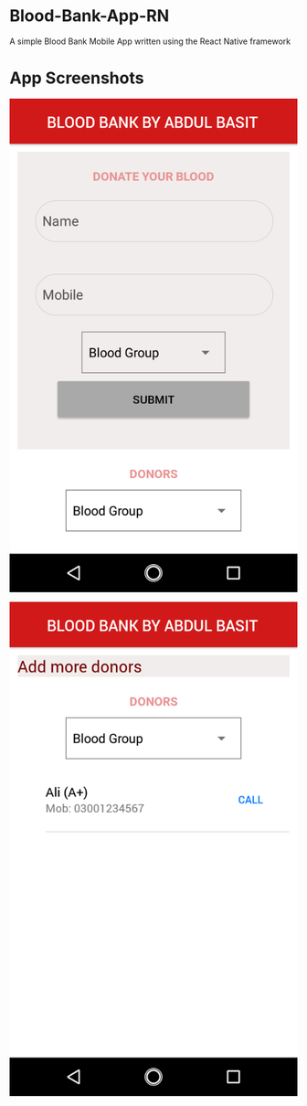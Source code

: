 # Blood-Bank-App-RN
A simple Blood Bank Mobile App written using the React Native framework

# App Screenshots

![Demo 1](/images/demo-1.png)

![Demo 2](/images/demo-2.png)
